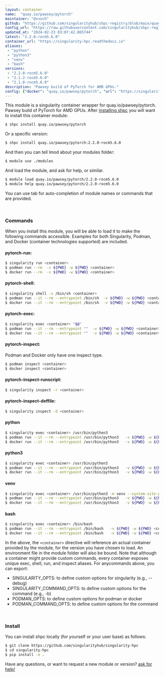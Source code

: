 ```yaml
---
layout: container
name:  "quay.io/pawsey/pytorch"
maintainer: "@vsoch"
github: "https://github.com/singularityhub/shpc-registry/blob/main/quay.io/pawsey/pytorch/container.yaml"
config_url: "https://raw.githubusercontent.com/singularityhub/shpc-registry/main/quay.io/pawsey/pytorch/container.yaml"
updated_at: "2024-02-23 03:07:42.865744"
latest: "2.2.0-rocm5.6.0"
container_url: "https://singularity-hpc.readthedocs.io"
aliases:
 - "python"
 - "python3"
 - "venv"
 - "bash"
versions:
 - "2.2.0-rocm5.6.0"
 - "2.1.2-rocm5.6.0"
 - "2.1.0-rocm5.6.0"
description: "Pawsey build of PyTorch for AMD GPUs."
config: {"docker": "quay.io/pawsey/pytorch", "url": "https://singularity-hpc.readthedocs.io", "maintainer": "dipietrantonio", "features": {"gpu": true}, "aliases": {"python": "/usr/bin/python3", "python3": "/usr/bin/python3", "venv": "/usr/bin/python3 -m venv --system-site-packages", "bash": "/bin/bash"}, "description": "Pawsey build of PyTorch for AMD GPUs.", "latest": {"2.2.0-rocm5.6.0": "sha256:148b1d0842cd70acd6cc4b5d3cd2da7a426f56442317d2b722915baf82d7f5ff"}, "tags": {"2.2.0-rocm5.6.0": "sha256:148b1d0842cd70acd6cc4b5d3cd2da7a426f56442317d2b722915baf82d7f5ff", "2.1.2-rocm5.6.0": "sha256:d8f91fb847ff2f3a38c091e5d69a628cd7637739ab90db5ab42e596d67a48073", "2.1.0-rocm5.6.0": "sha256:3dbe6711f170d409cba0e25577859799e97eccb80c3d1b8b6df5bd6cf8c0aea6"}}
---
```


This module is a singularity container wrapper for quay.io/pawsey/pytorch.
Pawsey build of PyTorch for AMD GPUs.
After [installing shpc](#install) you will want to install this container module:


```bash
$ shpc install quay.io/pawsey/pytorch
```

Or a specific version:

```bash
$ shpc install quay.io/pawsey/pytorch:2.2.0-rocm5.6.0
```

And then you can tell lmod about your modules folder:

```bash
$ module use ./modules
```

And load the module, and ask for help, or similar.

```bash
$ module load quay.io/pawsey/pytorch/2.2.0-rocm5.6.0
$ module help quay.io/pawsey/pytorch/2.2.0-rocm5.6.0
```

You can use tab for auto-completion of module names or commands that are provided.

<br>

### Commands

When you install this module, you will be able to load it to make the following commands accessible.
Examples for both Singularity, Podman, and Docker (container technologies supported) are included.

#### pytorch-run:

```bash
$ singularity run <container>
$ podman run --rm  -v ${PWD} -w ${PWD} <container>
$ docker run --rm  -v ${PWD} -w ${PWD} <container>
```

#### pytorch-shell:

```bash
$ singularity shell -s /bin/sh <container>
$ podman run --it --rm --entrypoint /bin/sh  -v ${PWD} -w ${PWD} <container>
$ docker run --it --rm --entrypoint /bin/sh  -v ${PWD} -w ${PWD} <container>
```

#### pytorch-exec:

```bash
$ singularity exec <container> "$@"
$ podman run --it --rm --entrypoint ""  -v ${PWD} -w ${PWD} <container> "$@"
$ docker run --it --rm --entrypoint ""  -v ${PWD} -w ${PWD} <container> "$@"
```

#### pytorch-inspect:

Podman and Docker only have one inspect type.

```bash
$ podman inspect <container>
$ docker inspect <container>
```

#### pytorch-inspect-runscript:

```bash
$ singularity inspect -r <container>
```

#### pytorch-inspect-deffile:

```bash
$ singularity inspect -d <container>
```


#### python

```bash
$ singularity exec <container> /usr/bin/python3
$ podman run --it --rm --entrypoint /usr/bin/python3   -v ${PWD} -w ${PWD} <container> -c " $@"
$ docker run --it --rm --entrypoint /usr/bin/python3   -v ${PWD} -w ${PWD} <container> -c " $@"
```


#### python3

```bash
$ singularity exec <container> /usr/bin/python3
$ podman run --it --rm --entrypoint /usr/bin/python3   -v ${PWD} -w ${PWD} <container> -c " $@"
$ docker run --it --rm --entrypoint /usr/bin/python3   -v ${PWD} -w ${PWD} <container> -c " $@"
```


#### venv

```bash
$ singularity exec <container> /usr/bin/python3 -m venv --system-site-packages
$ podman run --it --rm --entrypoint /usr/bin/python3   -v ${PWD} -w ${PWD} <container> -c "-m venv --system-site-packages $@"
$ docker run --it --rm --entrypoint /usr/bin/python3   -v ${PWD} -w ${PWD} <container> -c "-m venv --system-site-packages $@"
```


#### bash

```bash
$ singularity exec <container> /bin/bash
$ podman run --it --rm --entrypoint /bin/bash   -v ${PWD} -w ${PWD} <container> -c " $@"
$ docker run --it --rm --entrypoint /bin/bash   -v ${PWD} -w ${PWD} <container> -c " $@"
```



In the above, the `<container>` directive will reference an actual container provided
by the module, for the version you have chosen to load. An environment file in the
module folder will also be bound. Note that although a container
might provide custom commands, every container exposes unique exec, shell, run, and
inspect aliases. For anycommands above, you can export:

 - SINGULARITY_OPTS: to define custom options for singularity (e.g., --debug)
 - SINGULARITY_COMMAND_OPTS: to define custom options for the command (e.g., -b)
 - PODMAN_OPTS: to define custom options for podman or docker
 - PODMAN_COMMAND_OPTS: to define custom options for the command

<br>

### Install

You can install shpc locally (for yourself or your user base) as follows:

```bash
$ git clone https://github.com/singularityhub/singularity-hpc
$ cd singularity-hpc
$ pip install -e .
```

Have any questions, or want to request a new module or version? [ask for help!](https://github.com/singularityhub/singularity-hpc/issues)